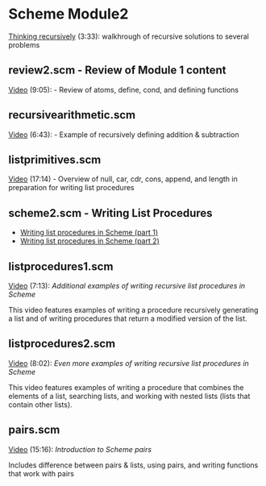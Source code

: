 # Scheme Module2

[Thinking recursively](https://youtu.be/zDJXVpHASuI) (3:33): walkhrough of recursive solutions to several problems

## review2.scm - Review of Module 1 content

[Video](https://youtu.be/83HrG5pGp8U) (9:05): - Review of atoms, define, cond, and defining functions

## recursivearithmetic.scm

[Video](https://youtu.be/wSKarNIdmBE) (6:43): - Example of recursively defining addition & subtraction

## listprimitives.scm

[Video](https://youtu.be/IJDZkZWodqE) (17:14) - Overview of null, car, cdr, cons, append, and length in preparation for writing list procedures

## scheme2.scm - Writing List Procedures

- [Writing list procedures in Scheme (part 1)](https://youtu.be/BAYoEGGzj5s)
- [Writing list procedures in Scheme (part 2)](https://youtu.be/u0U4XJMzFzM)

## listprocedures1.scm

[Video](https://youtu.be/WC6TYWaMxjU) (7:13): *Additional examples of writing recursive list procedures in Scheme*

This video features examples of writing a procedure recursively generating a list and of writing procedures that return a modified version of the list.  

## listprocedures2.scm

[Video](https://youtu.be/tiveq6A4d20) (8:02): *Even more examples of writing recursive list procedures in Scheme*

This video features examples of writing a procedure that combines the elements of a list, searching lists, and working with nested lists (lists that contain other lists).

## pairs.scm

[Video](https://youtu.be/05INT6Cxvh8) (15:16): *Introduction to Scheme pairs*

Includes difference between pairs & lists, using pairs, and writing functions that work with pairs
